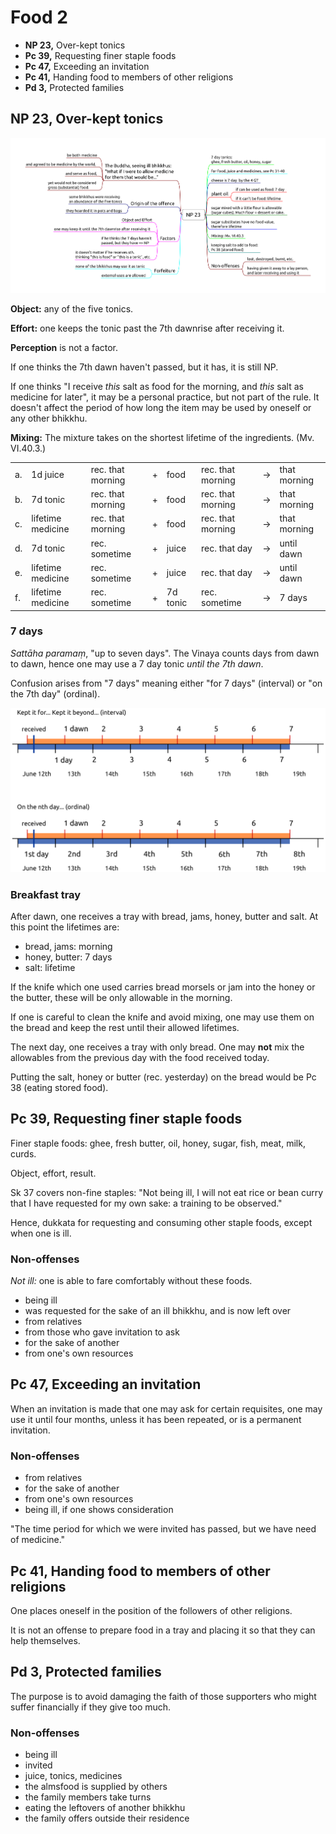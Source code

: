 # Food 2

-   **NP 23,** Over-kept tonics
-   **Pc 39,** Requesting finer staple foods
-   **Pc 47,** Exceeding an invitation
-   **Pc 41,** Handing food to members of other religions
-   **Pd 3,** Protected families

## NP 23, Over-kept tonics

![NP 23 Tonics](./includes/mindmaps/np-23-tonics.png)

<!-- latex
\begin{multicols}{2}
-->

**Object:** any of the five tonics.

**Effort:** one keeps the tonic past the 7th dawnrise after receiving it.

**Perception** is not a factor.

If one thinks the 7th dawn haven't passed, but it has, it is still NP.

If one thinks "I receive *this* salt as food for the morning, and *this*
salt as medicine for later", it may be a personal practice, but not part
of the rule. It doesn't affect the period of how long the item may be
used by oneself or any other bhikkhu.

<!-- latex
\end{multicols}
\par
\enlargethispage{2\baselineskip}
-->

**Mixing:** The mixture takes on the shortest lifetime of the
ingredients. (Mv. VI.40.3.)

<!-- noexport_latex_begin -->

<table>
  <tbody>
    <tr class="odd">
      <td>a.</td>
      <td>1d juice</td>
      <td>rec. that morning</td>
      <td>+</td>
      <td>food</td>
      <td>rec. that morning</td>
      <td>→</td>
      <td>that morning</td>
    </tr>
    <tr class="even">
      <td>b.</td>
      <td>7d tonic</td>
      <td>rec. that morning</td>
      <td>+</td>
      <td>food</td>
      <td>rec. that morning</td>
      <td>→</td>
      <td>that morning</td>
    </tr>
    <tr class="odd">
      <td>c.</td>
      <td>lifetime medicine</td>
      <td>rec. that morning</td>
      <td>+</td>
      <td>food</td>
      <td>rec. that morning</td>
      <td>→</td>
      <td>that morning</td>
    </tr>
    <tr class="even">
      <td>d.</td>
      <td>7d tonic</td>
      <td>rec. sometime</td>
      <td>+</td>
      <td>juice</td>
      <td>rec. that day</td>
      <td>→</td>
      <td>until dawn</td>
    </tr>
    <tr class="odd">
      <td>e.</td>
      <td>lifetime medicine</td>
      <td>rec. sometime</td>
      <td>+</td>
      <td>juice</td>
      <td>rec. that day</td>
      <td>→</td>
      <td>until dawn</td>
    </tr>
    <tr class="even">
      <td>f.</td>
      <td>lifetime medicine</td>
      <td>rec. sometime</td>
      <td>+</td>
      <td>7d tonic</td>
      <td>rec. sometime</td>
      <td>→</td>
      <td>7 days</td>
    </tr>
  </tbody>
</table>

<!-- noexport_latex_end -->

<!-- latex
\begin{center}
\begin{tabular}{llllllll}
a. & 1d juice & rec. that morning & + & food & rec. that morning & \(\rightarrow\) & that morning\\
\hline
b. & 7d tonic & rec. that morning & + & food & rec. that morning & \(\rightarrow\) & that morning\\
\hline
c. & lifetime medicine & rec. that morning & + & food & rec. that morning & \(\rightarrow\) & that morning\\
\hline
d. & 7d tonic & rec. sometime & + & juice & rec. that day & \(\rightarrow\) & until dawn\\
\hline
e. & lifetime medicine & rec. sometime & + & juice & rec. that day & \(\rightarrow\) & until dawn\\
\hline
f. & lifetime medicine & rec. sometime & + & 7d tonic & rec. sometime & \(\rightarrow\) & 7 days\\
\end{tabular}
\end{center}
-->

<!-- latex
\clearpage
-->

### 7 days

*Sattāha paramaṃ*, "up to seven days". The Vinaya counts days from dawn
to dawn, hence one may use a 7 day tonic *until the 7th dawn*.

Confusion arises from "7 days" meaning either "for 7 days" (interval) or
"on the 7th day" (ordinal).

<!-- noexport_latex_begin -->
![7 days](./includes/figures/7-days.png)
<!-- noexport_latex_end -->

<!-- latex
\vspace*{\baselineskip}
\includegraphics[width=\linewidth]{../../src/includes/figures/7-days.png}
-->

### Breakfast tray

After dawn, one receives a tray with bread, jams, honey, butter and
salt. At this point the lifetimes are:

-   bread, jams: morning
-   honey, butter: 7 days
-   salt: lifetime

If the knife which one used carries bread morsels or jam into the honey
or the butter, these will be only allowable in the morning.

If one is careful to clean the knife and avoid mixing, one may use them
on the bread and keep the rest until their allowed lifetimes.

The next day, one receives a tray with only bread. One may **not** mix
the allowables from the previous day with the food received today.

Putting the salt, honey or butter (rec. yesterday) on the bread would be
Pc 38 (eating stored food).

<!-- latex
\clearpage
-->

## Pc 39, Requesting finer staple foods

Finer staple foods: ghee, fresh butter, oil, honey, sugar, fish, meat,
milk, curds.

Object, effort, result.

Sk 37 covers non-fine staples: "Not being ill, I will not eat rice or
bean curry that I have requested for my own sake: a training to be
observed."

Hence, dukkata for requesting and consuming other staple foods, except
when one is ill.

### Non-offenses

*Not ill:* one is able to fare comfortably without these foods.

<!-- latex
\begin{multicols}{2}
-->

-   being ill
-   was requested for the sake of an ill bhikkhu, and is now left over
-   from relatives
-   from those who gave invitation to ask
-   for the sake of another
-   from one's own resources

<!-- latex
\end{multicols}
-->

## Pc 47, Exceeding an invitation

When an invitation is made that one may ask for certain requisites, one
may use it until four months, unless it has been repeated, or is a
permanent invitation.

### Non-offenses

<!-- latex
\begin{multicols}{2}
-->

-   from relatives
-   for the sake of another
-   from one's own resources
-   being ill, if one shows consideration

<!-- latex
\end{multicols}
-->

"The time period for which we were invited has passed, but we have need
of medicine."

## Pc 41, Handing food to members of other religions

One places oneself in the position of the followers of other religions.

It is not an offense to prepare food in a tray and placing it so that
they can help themselves.

## Pd 3, Protected families

The purpose is to avoid damaging the faith of those supporters who might
suffer financially if they give too much.

### Non-offenses

<!-- latex
\begin{multicols}{2}
-->

-   being ill
-   invited
-   juice, tonics, medicines
-   the almsfood is supplied by others
-   the family members take turns
-   eating the leftovers of another bhikkhu
-   the family offers outside their residence

<!-- latex
\end{multicols}
-->
